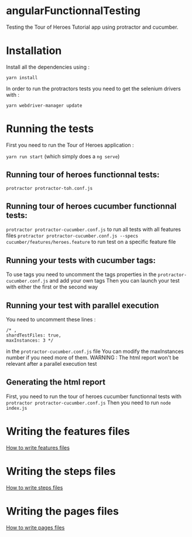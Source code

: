 # angularFunctionnalTesting

Testing the Tour of Heroes Tutorial app using protractor and cucumber.

# Installation

Install all the dependencies using :

`yarn install`

In order to run the protractors tests you need to get the selenium drivers with :

`yarn webdriver-manager update`

# Running the tests

First you need to run the Tour of Heroes application :

`yarn run start` (which simply does a `ng serve`)

## Running tour of heroes functionnal tests:

`protractor protractor-toh.conf.js`

## Running tour of heroes cucumber functionnal tests:

`protractor protractor-cucumber.conf.js` to run all tests with all features files
`protractor protractor-cucumber.conf.js --specs cucumber/features/heroes.feature` to run test on a specific feature file

## Running your tests with cucumber tags:

To use tags you need to uncomment the tags properties in the `protractor-cucumber.conf.js` and add your own tags
Then you can launch your test with either the first or the second way

## Running your test with parallel execution

You need to uncomment these lines :

```
/* ,
shardTestFiles: true,
maxInstances: 3 */
```

in the `protractor-cucumber.conf.js` file
You can modify the maxInstances number if you need more of them.
WARNING : The html report won't be relevant after a parallel execution test

## Generating the html report

First, you need to run the tour of heroes cucumber functionnal tests with `protractor protractor-cucumber.conf.js`
Then you need to run `node index.js`

# Writing the features files

[How to write features files](./features/README.md)

# Writing the steps files

[How to write steps files](./step_definitions/README.md)

# Writing the pages files

[How to write pages files](./pages/README.md)
